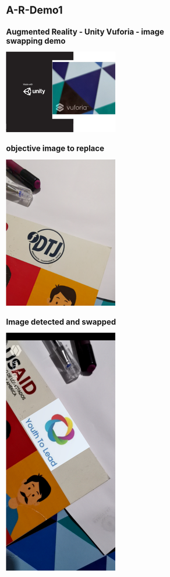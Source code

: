 # A-R-Demo1
## **Augmented Reality - Unity Vuforia - image swapping demo**  
<img src="https://github.com/SDL2/A-R-Demo1/blob/master/UniVufo.jpg" width="300">  
  
    
## **objective image to replace**  
<img src="https://github.com/SDL2/A-R-Demo1/blob/master/IMG_20200111_055547.jpg" width="300"> 
  
    
## **Image detected and swapped**  
<img src="https://github.com/SDL2/A-R-Demo1/blob/master/Screenshot_20200111_055506_com.sdl.DEMOar.jpg" width="300">  

